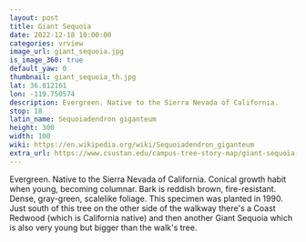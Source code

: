 ```yaml
---
layout: post
title: Giant Sequoia
date: 2022-12-18 10:00:00
categories: vrview
image_url: giant_sequoia.jpg
is_image_360: true
default_yaw: 0
thumbnail: giant_sequoia_th.jpg
lat: 36.812161
lon: -119.750574
description: Evergreen. Native to the Sierra Nevada of California.
stop: 18
latin_name: Sequoiadendron giganteum
height: 300
width: 100
wiki: https://en.wikipedia.org/wiki/Sequoiadendron_giganteum
extra_url: https://www.csustan.edu/campus-tree-story-map/giant-sequoia-sequoiadendron-giganteum
---
```

Evergreen. Native to the Sierra Nevada of California. Conical growth habit when young, becoming columnar. Bark is reddish brown, fire-resistant. Dense, gray-green, scalelike foliage. This specimen was planted in 1990. Just south of this tree on the other side of the walkway there's a Coast Redwood (which is California native) and then another Giant Sequoia which is also very young but bigger than the walk's tree.